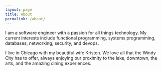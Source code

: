 ```yaml
---
layout: page
title: About
permalink: /about/
---
```


I am a software engineer with a passion for all things technology. My current interests include functional programming, systems programming, databases, networking, security, and devops.

I live in Chicago with my beautiful wife Kristen. We love all that the Windy City has to offer, always enjoying our proximity to the lake, downtown, the arts, and the amazing dining experiences.
